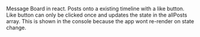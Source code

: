 Message Board in react.
Posts onto a existing timeline with a like button.
Like button can only be clicked once and updates the state in the allPosts array.
This is shown in the console because the app wont re-render on state change.
